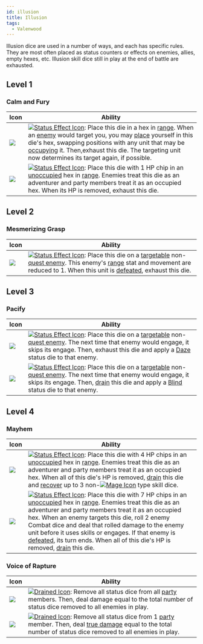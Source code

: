 ```yaml
---
id: illusion
title: Illusion
tags:
  - Valenwood
---
```


Illusion dice are used in a number of ways, and each has specific rules. They are most often placed as status counters or effects on enemies, allies, empty hexes, etc. Illusion skill dice still in play at the end of battle are exhausted.

## Level 1

### Calm and Fury

| Icon                                                                            | Ability                                                                                                                                                                                                                                                                                                                                                                                                                                                                                     |
| ------------------------------------------------------------------------------- | ------------------------------------------------------------------------------------------------------------------------------------------------------------------------------------------------------------------------------------------------------------------------------------------------------------------------------------------------------------------------------------------------------------------------------------------------------------------------------------------- |
| <img src="/icons/skills/illusion/calm-and-fury-1.png" className="skill-icon" /> | [<img src="/icons/status-effect.svg" alt="Status Effect Icon" class="icon-svg" />](/docs/glossary/status-effect): Place this die in a hex in [range](/docs/glossary/range). When an [enemy](/docs/glossary/enemy) would target you, you may [place](/docs/glossary/move-or-place) yourself in this die's hex, swapping positions with any unit that may be [occupying](/docs/glossary/occupied) it. Then,exhaust this die. The targeting unit now determines its target again, if possible. |
| <img src="/icons/skills/illusion/calm-and-fury-2.png" className="skill-icon" /> | [<img src="/icons/status-effect.svg" alt="Status Effect Icon" class="icon-svg" />](/docs/glossary/status-effect): Place this die with 1 HP chip in an [unoccupied](/docs/glossary/occupied) hex in [range](/docs/glossary/range). Enemies treat this die as an adventurer and party members treat it as an occupied hex. When its HP is removed, exhaust this die.                                                                                                                          |

## Level 2

### Mesmerizing Grasp

| Icon                                                                              | Ability                                                                                                                                                                                                                                                                                                                                                                             |
| --------------------------------------------------------------------------------- | ----------------------------------------------------------------------------------------------------------------------------------------------------------------------------------------------------------------------------------------------------------------------------------------------------------------------------------------------------------------------------------- |
| <img src="/icons/skills/illusion/mesmerizing-grasp.png" className="skill-icon" /> | [<img src="/icons/status-effect.svg" alt="Status Effect Icon" class="icon-svg" />](/docs/glossary/status-effect): Place this die on a [targetable](/docs/glossary/targetable) non-[quest enemy](/docs/glossary/quest-unit). This enemy's [range](/docs/glossary/range) stat and movement are reduced to 1. When this unit is [defeated](/docs/glossary/defeated), exhaust this die. |

## Level 3

### Pacify

| Icon                                                                     | Ability                                                                                                                                                                                                                                                                                                                                                                                                                  |
| ------------------------------------------------------------------------ | ------------------------------------------------------------------------------------------------------------------------------------------------------------------------------------------------------------------------------------------------------------------------------------------------------------------------------------------------------------------------------------------------------------------------ |
| <img src="/icons/skills/illusion/pacify-1.png" className="skill-icon" /> | [<img src="/icons/status-effect.svg" alt="Status Effect Icon" class="icon-svg" />](/docs/glossary/status-effect): Place this die on a [targetable](/docs/glossary/targetable) non-[quest enemy](/docs/glossary/quest-unit). The next time that enemy would engage, it skips its engage. Then, exhaust this die and apply a [Daze](/docs/battles/status-effects/daze) status die to that enemy.                           |
| <img src="/icons/skills/illusion/pacify-2.png" className="skill-icon" /> | [<img src="/icons/status-effect.svg" alt="Status Effect Icon" class="icon-svg" />](/docs/glossary/status-effect): Place this die on a [targetable](/docs/glossary/targetable) non-[quest enemy](/docs/glossary/quest-unit). The next time that enemy would engage, it skips its engage. Then, [drain](/docs/glossary/drained) this die and apply a [Blind](/docs/battles/status-effects/blind) status die to that enemy. |

## Level 4

### Mayhem

| Icon                                                                     | Ability                                                                                                                                                                                                                                                                                                                                                                                                                                                                                                                                                                                                                 |
| ------------------------------------------------------------------------ | ----------------------------------------------------------------------------------------------------------------------------------------------------------------------------------------------------------------------------------------------------------------------------------------------------------------------------------------------------------------------------------------------------------------------------------------------------------------------------------------------------------------------------------------------------------------------------------------------------------------------- |
| <img src="/icons/skills/illusion/mayhem-1.png" className="skill-icon" /> | [<img src="/icons/status-effect.svg" alt="Status Effect Icon" class="icon-svg" />](/docs/glossary/status-effect): Place this die with 4 HP chips in an [unoccupied](/docs/glossary/occupied) hex in [range](/docs/glossary/range). Enemies treat this die as an adventurer and party members treat it as an occupied hex. When all of this die's HP is removed, [drain](/docs/glossary/drained) this die and [recover](/docs/glossary/recover) up to 3 non-[<img src="/icons/mage.svg" alt="Mage Icon" class="icon-svg" />](/docs/adventurer/skill-lines/mage) type skill dice.                                         |
| <img src="/icons/skills/illusion/mayhem-2.png" className="skill-icon" /> | [<img src="/icons/status-effect.svg" alt="Status Effect Icon" class="icon-svg" />](/docs/glossary/status-effect): Place this die with 7 HP chips in an [unoccupied](/docs/glossary/occupied) hex in [range](/docs/glossary/range). Enemies treat this die as an adventurer and party members treat it as an occupied hex. When an enemy targets this die, roll 2 enemy Combat dice and deal that rolled damage to the enemy unit before it uses skills or engages. If that enemy is [defeated](/docs/glossary/defeated), its turn ends. When all of this die's HP is removed, [drain](/docs/glossary/drained) this die. |

### Voice of Rapture

| Icon                                                                               | Ability                                                                                                                                                                                                                                                                                           |
| ---------------------------------------------------------------------------------- | ------------------------------------------------------------------------------------------------------------------------------------------------------------------------------------------------------------------------------------------------------------------------------------------------- |
| <img src="/icons/skills/illusion/voice-of-rapture-1.png" className="skill-icon" /> | [<img src="/icons/drained.svg" alt="Drained Icon" class="icon-svg" />](/docs/glossary/drained): Remove all status dice from all [party](/docs/glossary/party.md) members. Then, deal damage equal to the total number of status dice removed to all enemies in play.                              |
| <img src="/icons/skills/illusion/voice-of-rapture-1.png" className="skill-icon" /> | [<img src="/icons/drained.svg" alt="Drained Icon" class="icon-svg" />](/docs/glossary/drained): Remove all status dice from 1 [party](/docs/glossary/party) member. Then, deal [true damage](/docs/glossary/true-damage) equal to the total number of status dice removed to all enemies in play. |
